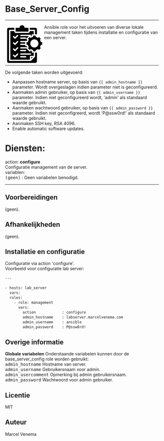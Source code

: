 # Base_Server_Config

***

<img src="media/icon_management.png" align="left" height="128" width="128" />
Ansible role voor het uitvoeren van diverse lokale management taken tijdens installatie en configuratie van een server.<br/>
<br/>
<br/>
<br/>
<br/>

***

De volgende taken worden uitgevoerd:<br/>
- Aanpassen hostname server, op basis van `{{ admin_hostname }}` parameter. Wordt overgeslagen indien parameter niet is geconfigureerd.</br>
- Aanmaken admin gebruiker, op basis van `{{ admin_username }}` parameter. Indien niet geconfigureerd wordt, 'admin' als standaard waarde gebruikt.<br/>
- Aanmaken wachtwoord gebruiker, op basis van `{{ admin_password }}` parameter. Indien niet geconfigreerd, wordt 'P@ssw0rd!' als standaard waarde gebruikt.<br/>
- Aanmaken SSH key, RSA 4096.<br/>
- Enable automatic software updates.<br/>


# Diensten:

action: **configure**<br/>
Configuratie management van de server.<br/>
variablen:<br/>
<kbd>(geen)</kbd> : Geen variabelen benodigd.<br/>


***


## Voorbereidingen
(geen).<br/>


## Afhankelijkheden
(geen).<br/>


## Installatie en configuratie
Configuratie via action 'configure'.<br/>
Voorbeeld voor configuratie lab server:
```
---

- hosts: lab_server
  vars:
  roles:
    - role: management
      vars:
        action            : configure
        admin_hostname    : labserver.marcelvenema.com
        admin_username    : ansible
        admin_password    : P@ssw0rd!
```


## Overige informatie

**Globale variabelen**
Onderstaande variabelen kunnen door de base_server_config role worden gebruikt:<br/>
<kbd>admin_hostname</kbd> Hostname van server.<br/>
<kbd>admin_username</kbd> Gebruikersnaam voor admin.<br/>
<kbd>admin_usercomment</kbd> Opmerking bij admin gebruikersnaam.<br/>
<kbd>admin_password</kbd> Wachtwoord voor admin gebruiker.<br/>


## Licentie
MIT


## Auteur
Marcel Venema
